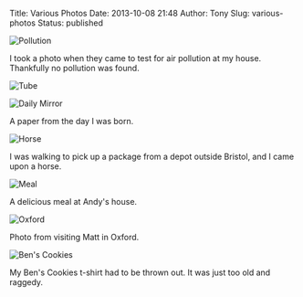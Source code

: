 Title: Various Photos
Date: 2013-10-08 21:48
Author: Tony
Slug: various-photos
Status: published

![Pollution]({static}/images/2013/IMG_20130611_093234.jpg)

I took a photo when they came to test for air pollution at my house. Thankfully no pollution was found.  
  
![Tube]({static}/images/2013/IMG_20130617_205502.jpg)

![Daily Mirror]({static}/images/2013/IMG_20130617_205903.jpg)

A paper from the day I was born.  
  
![Horse]({static}/images/2013/IMG_20130726_180255.jpg)

I was walking to pick up a package from a depot outside Bristol, and I came upon a horse.  
  
![Meal]({static}/images/2013/IMG_20130819_191701.jpg)

A delicious meal at Andy's house.  
  
![Oxford]({static}/images/2013/IMG_20130909_130827.jpg)

Photo from visiting Matt in Oxford.  
  
![Ben's Cookies]({static}/images/2013/IMG_20130921_164107.jpg)

My Ben's Cookies t-shirt had to be thrown out. It was just too old and raggedy.
